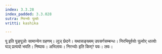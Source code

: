 ```yaml
---
index: 3.3.28
index_padded: 3.3.028
sutra: निरभ्योः पूल्वोः
vritti: kashika

---
```

पू इति पूङ्पूञोः सामान्येन ग्रहणम्। लूञ् छेदने। यथासङ्ख्यम् उपसर्गसम्बन्धः। निरभिपूर्वयोः पूल्वोर् धात्वोः घञ् प्रत्ययो भवति। निष्पावः। अभिलावः। निरभ्योः इति किम्? पवः। लवः।